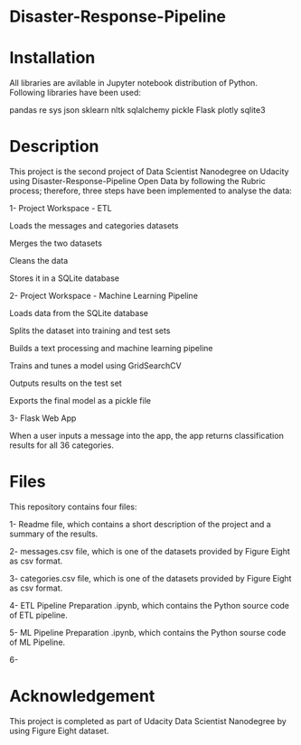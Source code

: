 # Disaster-Response-Pipeline
# Installation
All libraries are avilable in Jupyter notebook distribution of Python. Following libraries have been used:

pandas
re
sys
json
sklearn
nltk
sqlalchemy
pickle
Flask
plotly
sqlite3

# Description

This project is the second project of Data Scientist Nanodegree on Udacity using Disaster-Response-Pipeline Open Data by following the Rubric process; therefore, three steps have been implemented to analyse the data:

1- Project Workspace - ETL

Loads the messages and categories datasets

Merges the two datasets

Cleans the data

Stores it in a SQLite database

2- Project Workspace - Machine Learning Pipeline

Loads data from the SQLite database

Splits the dataset into training and test sets

Builds a text processing and machine learning pipeline

Trains and tunes a model using GridSearchCV

Outputs results on the test set

Exports the final model as a pickle file

3- Flask Web App

When a user inputs a message into the app, the app returns classification results for all 36 categories.




# Files

This repository contains four files:

1- Readme file, which contains a short description of the project and a summary of the results.

2- messages.csv file, which is one of the datasets provided by Figure Eight as csv format.

3- categories.csv file, which is one of the datasets provided by Figure Eight as csv format.

4- ETL Pipeline Preparation .ipynb, which contains the Python source code of ETL pipeline.

5- ML Pipeline Preparation .ipynb, which contains the Python sourse code of ML Pipeline.

6- 



# Acknowledgement

This project is completed as part of Udacity Data Scientist Nanodegree by using Figure Eight dataset.
